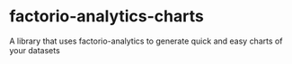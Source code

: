 # factorio-analytics-charts
A library that uses factorio-analytics to generate quick and easy charts of your datasets
